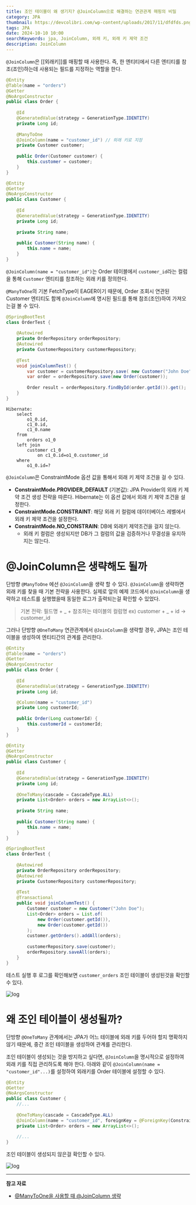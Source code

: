 ```yaml
---
title: 조인 테이블이 왜 생기지? @JoinColumn으로 해결하는 연관관계 매핑의 비밀
category: JPA
thumbnail: https://devcolibri.com/wp-content/uploads/2017/11/dfdfds.png
tags: JPA
date: 2024-10-10 10:00
searchKeywords: jpa, JoinColumn, 외래 키, 외래 키 제약 조건
description: JoinColumn
---
```


`@JoinColumn`은 [[외래키]]를 매핑할 때 사용한다. 즉, 한 엔티티에서 다른 엔티티를 참조(조인)하는데 사용되는 필드를 지정하는 역할을 한다.

```java
@Entity  
@Table(name = "orders")  
@Getter
@NoArgsConstructor  
public class Order {  
  
    @Id  
    @GeneratedValue(strategy = GenerationType.IDENTITY)  
    private Long id;  
  
    @ManyToOne  
    @JoinColumn(name = "customer_id") // 외래 키로 지정
    private Customer customer;
  
    public Order(Customer customer) {  
        this.customer = customer;  
    }  
}
```

```java
@Entity  
@Getter  
@NoArgsConstructor  
public class Customer {  
  
    @Id  
    @GeneratedValue(strategy = GenerationType.IDENTITY)  
    private Long id;  
  
    private String name;  
  
    public Customer(String name) {  
        this.name = name;  
    }  
}
```

`@JoinColumn(name = "customer_id")`는 Order 테이블에서 `customer_id`라는 컬럼을 통해 `Customer` 엔티티를 참조하는 외래 키를 정의한다.

`@ManyToOne`의 기본 FetchType이 EAGER이기 때문에, Order 조회시 연관된 Customer 엔티티도 함께 `@JoinColumn`에 명시된 필드를 통해 참조(조인)하여 가져오는걸 볼 수 있다.

```java
@SpringBootTest  
class OrderTest {  
  
    @Autowired  
    private OrderRepository orderRepository;  
    @Autowired  
    private CustomerRepository customerRepository;  
  
    @Test  
    void joinColumnTest() {  
        var customer = customerRepository.save( new Customer("John Doe"));  
        var order = orderRepository.save(new Order(customer));  
  
        Order result = orderRepository.findById(order.getId()).get();  
    }
}
```

```
Hibernate: 
    select
        o1_0.id,
        c1_0.id,
        c1_0.name 
    from
        orders o1_0 
    left join
        customer c1_0 
            on c1_0.id=o1_0.customer_id 
    where
        o1_0.id=?
```

`@JoinColumn`은 ConstraintMode 옵션 값을 통해서 외래 키 제약 조건을 걸 수 있다.

- **ConstraintMode.PROVIDER_DEFAULT** (기본값): JPA Provider의 외래 키 제약 조건 생성 전략을 따른다. Hibernate는 이 옵션 값에서 외래 키 제약 조건을 설정한다.
- **ConstraintMode.CONSTRAINT**: 해당 외래 키 컬럼에 데이터베이스 레벨에서 외래 키 제약 조건을 설정한다.
- **ConstraintMode.NO_CONSTRAIN**: DB에 외래키 제약조건을 걸지 않는다.
    - 외래 키 컬럼은 생성되지만 DB가 그 컬럼의 값을 검증하거나 무결성을 유지하지는 않는다.

# @JoinColumn은 생략해도 될까

단방향 `@ManyToOne` 에선 `@JoinColumn`을 생략 할 수 있다. `@JoinColumn`을 생략하면 외래 키를 찾을 때 기본 전략을 사용한다. 실제로 앞의 예제 코드에서 `@JoinColumn`을 생략하고 테스트를 실행했을때 동일한 로그가 출력되는걸 확인할 수 있었다.

> 기본 전략: 필드명 + _ + 참조하는 테이블의 컬럼명
> ex) customer + _ + id -> customer_id

그러나 단방향 `@OneToMany` 연관관계에서 `@JoinColumn`을 생략할 경우, JPA는 조인 테이블을 생성하여 엔티티간의 관계를 관리한다.

```java
@Entity  
@Table(name = "orders")  
@Getter  
@NoArgsConstructor  
public class Order {  
  
    @Id  
    @GeneratedValue(strategy = GenerationType.IDENTITY)  
    private Long id;  

	@Column(name = "customer_id")
    private Long customerId;  
  
    public Order(Long customerId) {  
        this.customerId = customerId;  
    }  
}
```

```java
@Entity  
@Getter  
@NoArgsConstructor  
public class Customer {  
  
    @Id  
    @GeneratedValue(strategy = GenerationType.IDENTITY)  
    private Long id;  
  
    @OneToMany(cascade = CascadeType.ALL)  
    private List<Order> orders = new ArrayList<>();
  
    private String name;  
  
    public Customer(String name) {  
        this.name = name;  
    }  
}
```

```java
@SpringBootTest  
class OrderTest {  
  
    @Autowired  
    private OrderRepository orderRepository;  
    @Autowired  
    private CustomerRepository customerRepository;  
  
    @Test  
	@Transactional  
	public void joinColumnTest() {  
	    Customer customer = new Customer("John Doe");  
	    List<Order> orders = List.of(
		    new Order(customer.getId()), 
		    new Order(customer.getId())
		);
	    customer.getOrders().addAll(orders);  
  
	    customerRepository.save(customer);  
	    orderRepository.saveAll(orders);  
	}
}
```

테스트 실행 후 로그를 확인해보면 `customer_orders` 조인 테이블이 생성된것을 확인할 수 있다.

![log](https://i.imgur.com/v332oJ2.png)

# 왜 조인 테이블이 생성될까?

단방향 `@OneToMany` 관계에서는 JPA가 어느 테이블에 외래 키를 두어야 할지 명확하지 않기 때문에, 중간 조인 테이블을 생성하여 관계를 관리한다.

조인 테이블이 생성되는 것을 방지하고 싶다면, `@JoinColumn`을 명시적으로 설정하여 외래 키를 직접 관리하도록 해야 한다.
아래와 같이 `@JoinColumn(name = "customer_id"...)`를 설정하여 외래키를 Order 테이블에 설정할 수 있다.

```java
@Entity  
@Getter  
@NoArgsConstructor  
public class Customer {  
	//...
	
    @OneToMany(cascade = CascadeType.ALL)  
    @JoinColumn(name = "customer_id", foreignKey = @ForeignKey(ConstraintMode.NO_CONSTRAINT))  
    private List<Order> orders = new ArrayList<>();  
  
    //...
}
```

조인 테이블이 생성되지 않은걸 확인할 수 있다.

![log](https://i.imgur.com/1RLHtIp.png)

---

**참고 자료**
- [@ManyToOne을 사용할 때 @JoinColumn 생략](https://hyeon9mak.github.io/omit-join-column-when-using-many-to-one/)

